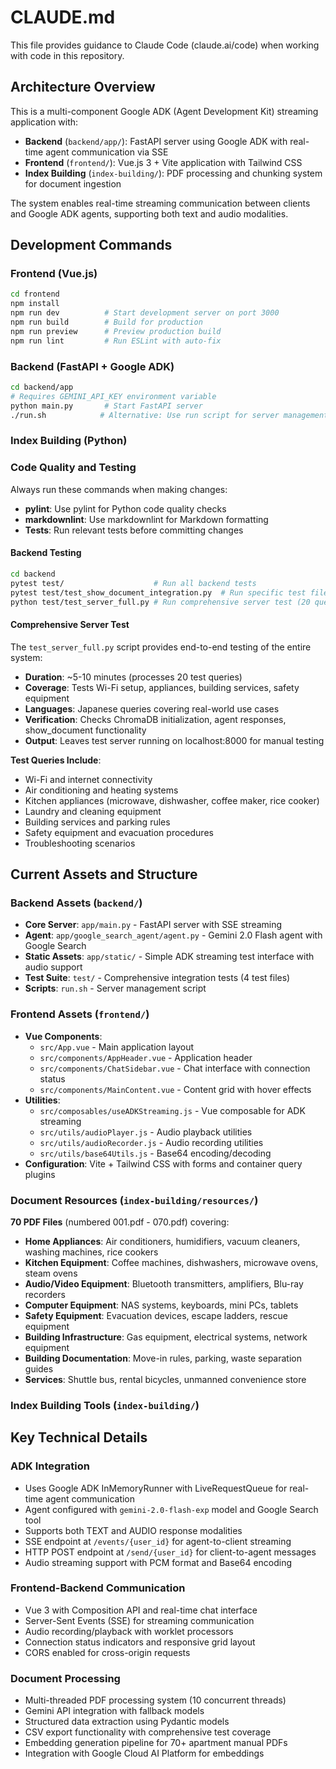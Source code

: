 # CLAUDE.md

This file provides guidance to Claude Code (claude.ai/code) when working with code in this repository.

## Architecture Overview

This is a multi-component Google ADK (Agent Development Kit) streaming application with:

- **Backend** (`backend/app/`): FastAPI server using Google ADK with real-time agent communication via SSE
- **Frontend** (`frontend/`): Vue.js 3 + Vite application with Tailwind CSS
- **Index Building** (`index-building/`): PDF processing and chunking system for document ingestion

The system enables real-time streaming communication between clients and Google ADK agents, supporting both text and audio modalities.

## Development Commands

### Frontend (Vue.js)

```bash
cd frontend
npm install
npm run dev          # Start development server on port 3000
npm run build        # Build for production
npm run preview      # Preview production build
npm run lint         # Run ESLint with auto-fix
```

### Backend (FastAPI + Google ADK)

```bash
cd backend/app
# Requires GEMINI_API_KEY environment variable
python main.py       # Start FastAPI server
./run.sh            # Alternative: Use run script for server management
```

### Index Building (Python)


### Code Quality and Testing

Always run these commands when making changes:

- **pylint**: Use pylint for Python code quality checks
- **markdownlint**: Use markdownlint for Markdown formatting
- **Tests**: Run relevant tests before committing changes

#### Backend Testing

```bash
cd backend
pytest test/                    # Run all backend tests
pytest test/test_show_document_integration.py  # Run specific test file
python test/test_server_full.py # Run comprehensive server test (20 queries)
```

#### Comprehensive Server Test

The `test_server_full.py` script provides end-to-end testing of the entire system:

- **Duration**: ~5-10 minutes (processes 20 test queries)
- **Coverage**: Tests Wi-Fi setup, appliances, building services, safety equipment
- **Languages**: Japanese queries covering real-world use cases
- **Verification**: Checks ChromaDB initialization, agent responses, show_document functionality
- **Output**: Leaves test server running on localhost:8000 for manual testing

**Test Queries Include**:

- Wi-Fi and internet connectivity
- Air conditioning and heating systems  
- Kitchen appliances (microwave, dishwasher, coffee maker, rice cooker)
- Laundry and cleaning equipment
- Building services and parking rules
- Safety equipment and evacuation procedures
- Troubleshooting scenarios

## Current Assets and Structure

### Backend Assets (`backend/`)

- **Core Server**: `app/main.py` - FastAPI server with SSE streaming
- **Agent**: `app/google_search_agent/agent.py` - Gemini 2.0 Flash agent with Google Search
- **Static Assets**: `app/static/` - Simple ADK streaming test interface with audio support
- **Test Suite**: `test/` - Comprehensive integration tests (4 test files)
- **Scripts**: `run.sh` - Server management script

### Frontend Assets (`frontend/`)

- **Vue Components**:
  - `src/App.vue` - Main application layout
  - `src/components/AppHeader.vue` - Application header
  - `src/components/ChatSidebar.vue` - Chat interface with connection status
  - `src/components/MainContent.vue` - Content grid with hover effects
- **Utilities**:
  - `src/composables/useADKStreaming.js` - Vue composable for ADK streaming
  - `src/utils/audioPlayer.js` - Audio playback utilities
  - `src/utils/audioRecorder.js` - Audio recording utilities
  - `src/utils/base64Utils.js` - Base64 encoding/decoding
- **Configuration**: Vite + Tailwind CSS with forms and container query plugins

### Document Resources (`index-building/resources/`)

**70 PDF Files** (numbered 001.pdf - 070.pdf) covering:

- **Home Appliances**: Air conditioners, humidifiers, vacuum cleaners, washing machines, rice cookers
- **Kitchen Equipment**: Coffee machines, dishwashers, microwave ovens, steam ovens
- **Audio/Video Equipment**: Bluetooth transmitters, amplifiers, Blu-ray recorders
- **Computer Equipment**: NAS systems, keyboards, mini PCs, tablets
- **Safety Equipment**: Evacuation devices, escape ladders, rescue equipment
- **Building Infrastructure**: Gas equipment, electrical systems, network equipment
- **Building Documentation**: Move-in rules, parking, waste separation guides
- **Services**: Shuttle bus, rental bicycles, unmanned convenience store

### Index Building Tools (`index-building/`)


## Key Technical Details

### ADK Integration

- Uses Google ADK InMemoryRunner with LiveRequestQueue for real-time agent communication
- Agent configured with `gemini-2.0-flash-exp` model and Google Search tool
- Supports both TEXT and AUDIO response modalities
- SSE endpoint at `/events/{user_id}` for agent-to-client streaming
- HTTP POST endpoint at `/send/{user_id}` for client-to-agent messages
- Audio streaming support with PCM format and Base64 encoding

### Frontend-Backend Communication

- Vue 3 with Composition API and real-time chat interface
- Server-Sent Events (SSE) for streaming communication
- Audio recording/playback with worklet processors
- Connection status indicators and responsive grid layout
- CORS enabled for cross-origin requests

### Document Processing

- Multi-threaded PDF processing system (10 concurrent threads)
- Gemini API integration with fallback models
- Structured data extraction using Pydantic models
- CSV export functionality with comprehensive test coverage
- Embedding generation pipeline for 70+ apartment manual PDFs
- Integration with Google Cloud AI Platform for embeddings
